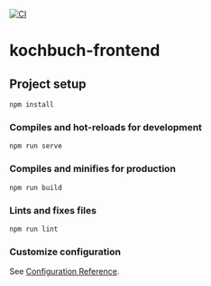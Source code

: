 [![CI](https://github.com/OskarRabe/kochbuch-frontend/actions/workflows/ci.yml/badge.svg)](https://github.com/OskarRabe/kochbuch-frontend/actions/workflows/ci.yml)

# kochbuch-frontend

## Project setup
```
npm install
```

### Compiles and hot-reloads for development
```
npm run serve
```

### Compiles and minifies for production
```
npm run build
```

### Lints and fixes files
```
npm run lint
```

### Customize configuration
See [Configuration Reference](https://cli.vuejs.org/config/).
